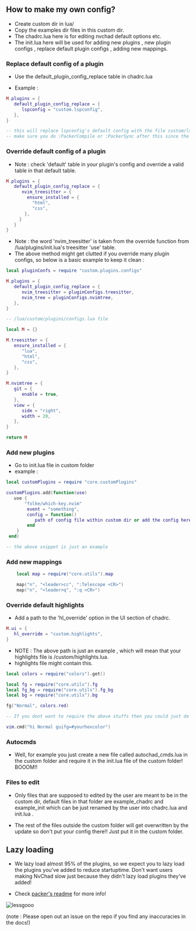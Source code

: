 ## How to make my own config?

- Create custom dir in lua/
- Copy the examples dir files in this custom dir. 
- The chadrc.lua here is for editing nvchad default options etc.
- The init.lua here will be used for adding new plugins , new plugin configs , replace default plugin configs , adding new mappings.

### Replace default config of a plugin

- Use the default_plugin_config_replace table in chadrc.lua

- Example :

```lua
M.plugins = {
   default_plugin_config_replace = {
      lspconfig = "custom.lspconfig",
   },
}

-- this will replace lspconfig's default config with the file custom/lspconfig.lua
-- make sure you do :PackerCompile or :PackerSync after this since the packer_compiled.vim or packer_compiled.lua present in the ~/.config/nvim/plugin dir needs to update the paths!
```

### Override default config of a plugin

- Note : check 'default' table in your plugin's config and override a valid table in that default table.

```lua
M.plugins = {
   default_plugin_config_replace = {
      nvim_treesitter = {
        ensure_installed = {
          "html",
          "css",
       },
     }
   }
}
```

- Note : the word 'nvim_treesitter' is taken from the override function from /lua/plugins/init.lua's treesitter 'use' table.
- The above method might get clutted if you override many plugin configs, so below is a basic example to keep it clean : 

```lua
local pluginConfs = require "custom.plugins.configs"

M.plugins = {
   default_plugin_config_replace = {
      nvim_treesitter = pluginConfigs.treesitter,
      nvim_tree = pluginConfigs.nvimtree,
   },
}
```

```lua
-- /lua/custom/plugins/configs.lua file

local M = {}

M.treesitter = {
   ensure_installed = {
      "lua",
      "html",
      "css",
   },
}

M.nvimtree = {
   git = {
      enable = true,
   },
   view = {
      side = "right",
      width = 20,
   },
}

return M
```

### Add new plugins

- Go to init.lua file in custom folder
- example :

```lua
local customPlugins = require "core.customPlugins"

customPlugins.add(function(use)
   use {
       "folke/which-key.nvim"
        event = "something",
        config = function()
           path of config file within custom dir or add the config here itself
        end
    }
 end)

-- the above snippet is just an example
```

### Add new mappings

```lua
    local map = require("core.utils").map

    map("n", "<leader>cc", ":Telescope <CR>")
    map("n", "<leader>q", ":q <CR>")
```

### Override default highlights 

- Add a path to the 'hl_override' option in the UI section of chadrc.

```lua
M.ui = {
   hl_override = "custom.highlights",
}
```
- NOTE : The above path is just an example , which will mean that your highlights file is /custom/highlights.lua.
- highlights file might contain this.
 
```lua
local colors = require("colors").get()

local fg = require("core.utils").fg
local fg_bg = require("core.utils").fg_bg
local bg = require("core.utils").bg

fg("Normal", colors.red) 

-- If you dont want to require the above stuffs then you could just do : 

vim.cmd("hi Normal guifg=#yourhexcolor") 
```

### Autocmds

- Well, for example you just create a new file called autochad_cmds.lua in the custom folder and require it in the init.lua file of the custom folder! BOOOM!!

### Files to edit

- Only files that are supposed to edited by the user are meant to be in the custom dir, default files in that folder are example_chadrc and example_init which can be just renamed by the user into chadrc.lua and init.lua .

- The rest of the files outside the custom folder will get overwritten by the update so don't put your config there!! Just put it in the custom folder.

## Lazy loading

- We lazy load almost 95% of the plugins, so we expect you to lazy load the plugins you've added to reduce startuptime. Don't want users making NvChad slow just because they didn't lazy load plugins they've added!

- Check [packer's readme](https://github.com/wbthomason/packer.nvim#specifying-plugins) for more info!

![lessgooo](https://cdn.discordapp.com/attachments/610012463907209227/891011437810577480/863483056531046450.png)

(note : Please open out an issue on the repo if you find any inaccuracies in the docs!)
